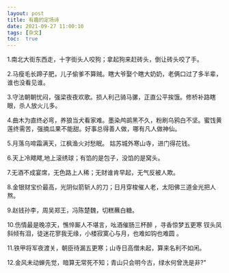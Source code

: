 ```yaml
---
layout: post
title: 有趣的定场诗
date: 2021-09-27 11:00:10
tags: [杂文]
toc:  true
---
```


1.南北大街东西走，十字街头人咬狗；拿起狗来赶砖头，倒让砖头咬了手。  

2.马瘦毛长蹄子肥，儿子偷爹不算贼。瞎大爷娶个瞎大奶奶，老俩口过了多半辈，谁也没看见谁。  

3.守法朝朝忧闷，强梁夜夜欢歌。损人利己骑马骡，正直公平挨饿。修桥补路瞎眼，杀人放火儿多。  

4.曲木为直终必弯，养狼当犬看家难。墨染鸬鹚黑不久，粉刷乌鸦白不坚。蜜饯黄莲终需苦，强摘瓜果不能甜。好事总得善人做，哪有凡人做神仙。  

5.月落乌啼霜满天，江枫渔火对愁眠。 姑苏城外寒山寺，进门得花钱。  

6.天上冷飕飕,地上滚绣球；有馅的是包子，没馅的是窝头。  

7.无酒不成宴席，无色路上人稀；无财谁肯早起，无气反被人欺。  

8.金银财宝价最高，光阴似箭斩人的刀；日月穿梭催人老，太阳佛三道金光把人熬。  

9.赵钱孙李，周吴郑王，冯陈楚魏，切糕蘸白糖。  

10.伤情最是晚凉天，憔悴厮人不堪言，吆酒催肠三杯醉 ，寻香惊梦五更寒 钗头凤斜倾有泪，徒迷花寥我无缘，小楼寂寞心与月，也难如钩也难圆 。  

11.铁甲将军夜渡关，朝臣待漏五更寒；山寺日高僧未起，算来名利不如闲。  

12.金风未动蝉先觉，暗算无常死不知；青山只会明今古，绿水何曾洗是非?"  
